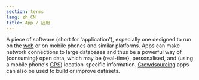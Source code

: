 ```yaml
---
section: terms
lang: zh_CN
title: App / 应用
---
```


A piece of software (short for 'application'), especially one designed to run on the [web](/glossary/en/terms/web/) or on mobile phones and similar platforms. Apps can make network connections to large databases and thus be a powerful way of {consuming} open data, which may be {real-time}, personalised, and (using a mobile phone's [GPS](/glossary/en/terms/gps/)) location-specific information. [Crowdsourcing](/glossary/en/terms/crowdsourcing/) apps can also be used to build or improve datasets.